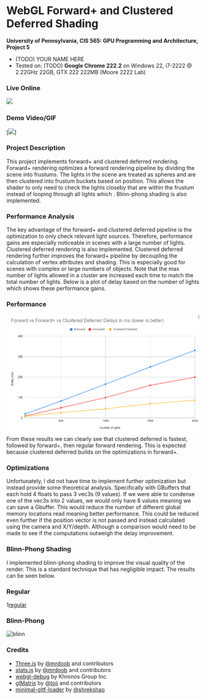 WebGL Forward+ and Clustered Deferred Shading
======================

**University of Pennsylvania, CIS 565: GPU Programming and Architecture, Project 5**

* (TODO) YOUR NAME HERE
* Tested on: (TODO) **Google Chrome 222.2** on
  Windows 22, i7-2222 @ 2.22GHz 22GB, GTX 222 222MB (Moore 2222 Lab)

### Live Online

[![](img/thumb.png)](http://TODO.github.io/Project5-WebGL-Forward-Plus-and-Clustered-Deferred)

### Demo Video/GIF

[![](img/video.png)]

### Project Description
This project implements forward+ and clustered deferred rendering. Forward+ rendering optimizes a forward rendering pipeline by dividing the scene into frustums. The lights in the scene are treated as spheres and are then clustered into frustum buckets based on position. This allows the shader to only need to check the lights closeby that are within the frustum instead of looping through all lights which . Blinn-phong shading is also implemented. 

### Performance Analysis
The key advantage of the forward+ and clustered deferred pipeline is the optimization to only check relevant light sources. Therefore, performance gains are especially noticeable in scenes with a large number of lights. Clustered deferred rendering is also implemented. Clustered deferred rendering further improves the forward+ pipeline by decoupling the calculation of vertex attributes and shading. This is especially good for scenes with complex or large numbers of objects. Note that the max number of lights allowed in a cluster are increased each time to match the total number of lights. Below is a plot of delay based on the number of lights which shows these performance gains.

### Performance
![performance](img/performance.png)
From these results we can clearly see that clustered deferred is fastest, followed by forward+, then regular forward rendering. This is expected because clustered deferred builds on the optimizations in forward+. 

### Optimizations
Unfortunately, I did not have time to implement further optimization but instead provide some theoretical analysis. Specifically with GBuffers that each hold 4 floats to pass 3 vec3s (9 values). If we were able to condense one of the vec3s into 2 values, we would only have 8 values meaning we can save a Gbuffer. This would reduce the number of different global memory locations read meaning better performance. This could be reduced even further if the position vector is not passed and instead calculated using the camera and X/Y/depth. Although a comparison would need to be made to see if the computations outweigh the delay improvement.

###  Blinn-Phong Shading
I implemented blinn-phong shading to improve the visual quality of the render. This is a standard technique that has negligible impact. The results can be seen below.
### Regular
1[regular](img/regular.png)
### Blinn-Phong
![blinn](img/blinn.png)

### Credits

* [Three.js](https://github.com/mrdoob/three.js) by [@mrdoob](https://github.com/mrdoob) and contributors
* [stats.js](https://github.com/mrdoob/stats.js) by [@mrdoob](https://github.com/mrdoob) and contributors
* [webgl-debug](https://github.com/KhronosGroup/WebGLDeveloperTools) by Khronos Group Inc.
* [glMatrix](https://github.com/toji/gl-matrix) by [@toji](https://github.com/toji) and contributors
* [minimal-gltf-loader](https://github.com/shrekshao/minimal-gltf-loader) by [@shrekshao](https://github.com/shrekshao)
